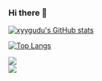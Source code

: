 ### Hi there 👋

[![xyygudu's GitHub stats](https://github-readme-stats.vercel.app/api?username=xyygudu&&show_icons=true&theme=radical)](https://github.com/anuraghazra/github-readme-stats)

[![Top Langs](https://github-readme-stats.vercel.app/api/top-langs/?username=xyygudu&layout=compact)](https://github.com/anuraghazra/github-readme-stats)

<div>
  <img align="center" src="[https://github-readme-stats.vercel.app/api?username=xyygudu&&show_icons=true" />
</div>
<div>
  <img align="center" src="https://github-readme-stats.vercel.app/api/top-langs/?username=xyygudu&layout=compact" />
</div>

<!--
**xyygudu/xyygudu** is a ✨ _special_ ✨ repository because its `README.md` (this file) appears on your GitHub profile.

Here are some ideas to get you started:

- 🔭 I’m currently working on ...
- 🌱 I’m currently learning ...
- 👯 I’m looking to collaborate on ...
- 🤔 I’m looking for help with ...
- 💬 Ask me about ...
- 📫 How to reach me: ...
- 😄 Pronouns: ...
- ⚡ Fun fact: ...
-->
